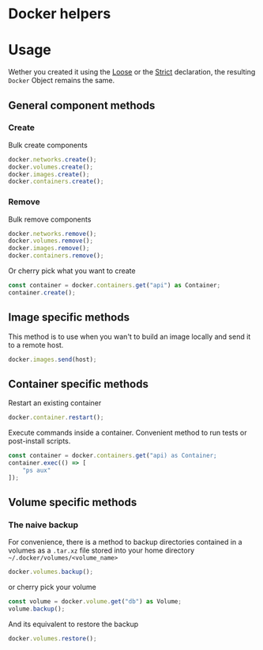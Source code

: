 # Docker helpers <Badge type="warning" text="beta" />

# Usage

Wether you created it using the
[Loose](/helpers/docker/loose)
or the [Strict](/helpers/docker/loose)
declaration, the resulting `Docker` Object remains the same.

## General component methods

### Create

Bulk create components

```ts
docker.networks.create();
docker.volumes.create();
docker.images.create();
docker.containers.create();
```

### Remove

Bulk remove components

```ts
docker.networks.remove();
docker.volumes.remove();
docker.images.remove();
docker.containers.remove();
```

Or cherry pick what you want to create

```ts
const container = docker.containers.get("api") as Container;
container.create();
```

## Image specific methods

This method is to use when you wan't to build an image locally
and send it to a remote host.

```ts
docker.images.send(host);
```

## Container specific methods

Restart an existing container

```ts
docker.container.restart();
```

Execute commands inside a container.
Convenient method to run tests or post-install scripts.

```ts
const container = docker.containers.get("api) as Container;
container.exec(() => [
    "ps aux"
]);
```

## Volume specific methods <Badge type="warning" text="beta" />

### The naive backup

For convenience, there is a method to backup directories contained in a volumes as a `.tar.xz` file
stored into your home directory `~/.docker/volumes/<volume_name>`

```ts
docker.volumes.backup();
```

or cherry pick your volume

```ts
const volume = docker.volume.get("db") as Volume;
volume.backup();
```

And its equivalent to restore the backup

```ts
docker.volumes.restore();
```
